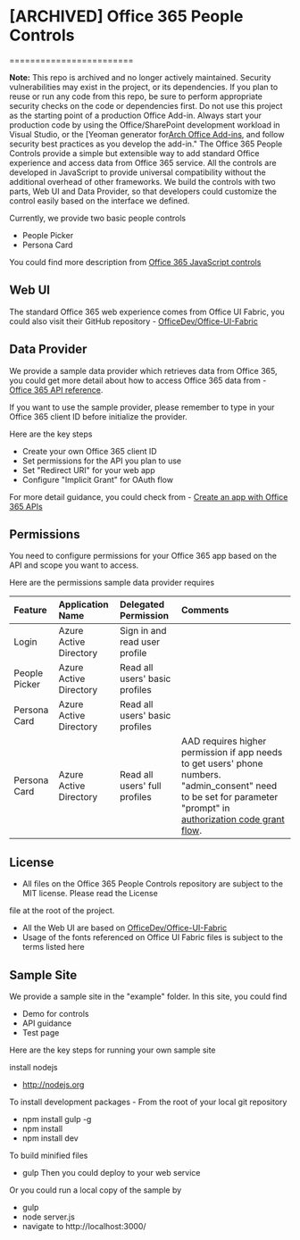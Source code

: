 # [ARCHIVED] Office 365 People Controls

========================

**Note:** This repo is archived and no longer actively maintained. Security vulnerabilities may exist in the project, or its dependencies. If you plan to reuse or run any code from this repo, be sure to perform appropriate security checks on the code or dependencies first. Do not use this project as the starting point of a production Office Add-in. Always start your production code by using the Office/SharePoint development workload in Visual Studio, or the [Yeoman generator for[Arch Office Add-ins](https://github.com/OfficeDev/generator-office), and follow security best practices as you develop the add-in." The Office 365 People Controls provide a simple but extensible way to add standard Office experience and access data from Office 365 service. All the controls are developed in JavaScript to provide universal compatibility without the additional overhead of other frameworks. We build the controls with two parts, Web UI and Data Provider, so that developers could customize the control easily based on the interface we defined.

Currently, we provide two basic people controls
 - People Picker
 - Persona Card

You could find more description from [Office 365 JavaScript controls](https://msdn.microsoft.com/en-us/office/office365/howto/javascript-controls)

## Web UI
The standard Office 365 web experience comes from Office UI Fabric, you could also visit their GitHub repository - [OfficeDev/Office-UI-Fabric](https://github.com/OfficeDev/Office-UI-Fabric)


## Data Provider
We provide a sample data provider which retrieves data from Office 365, you could get more detail about how to access Office 365 data from - [Office 365 API reference](https://msdn.microsoft.com/office/office365/HowTo/rest-api-overview).

If you want to use the sample provider, please remember to type in your Office 365 client ID before initialize the provider. 

Here are the key steps
 - Create your own Office 365 client ID
 - Set permissions for the API you plan to use
 - Set "Redirect URI" for your web app
 - Configure "Implicit Grant" for OAuth flow

For more detail guidance, you could check from - [Create an app with Office 365 APIs](https://msdn.microsoft.com/office/office365/howto/undefined/office/office365/howto/getting-started-Office-365-APIs)

## Permissions 
You need to configure permissions for your Office 365 app based on the API and scope you want to access. 

Here are the permissions sample data provider requires

|Feature|Application Name|Delegated Permission|Comments|
|:-----|:-----|:-----|:-----|
|Login|Azure Active Directory|Sign in and read user profile||
|People Picker|Azure Active Directory|Read all users' basic profiles||	
|Persona Card|Azure Active Directory|Read all users' basic profiles||	
|Persona Card|Azure Active Directory|Read all users' full profiles|AAD requires higher permission if app needs to get users' phone numbers. "admin_consent" need to be set for parameter "prompt" in [authorization code grant flow](https://msdn.microsoft.com/en-us/library/azure/dn645542.aspx).|

## License
 - All files on the Office 365 People Controls repository are subject to the MIT license. Please read the License 

file at the root of the project. 
 - All the Web UI are based on [OfficeDev/Office-UI-Fabric](https://github.com/OfficeDev/Office-UI-Fabric)
 - Usage of the fonts referenced on Office UI Fabric files is subject to the terms listed here 

## Sample Site
We provide a sample site in the "example" folder. In this site, you could find
 - Demo for controls
 - API guidance
 - Test page

Here are the key steps for running your own sample site

install nodejs
 - http://nodejs.org

To install development packages - From the root of your local git repository
 - npm install gulp -g
 - npm install
 - npm install dev

To build minified files
 - gulp
Then you could deploy to your web service

Or you could run a local copy of the sample by
 - gulp
 - node server.js
 - navigate to http://localhost:3000/
